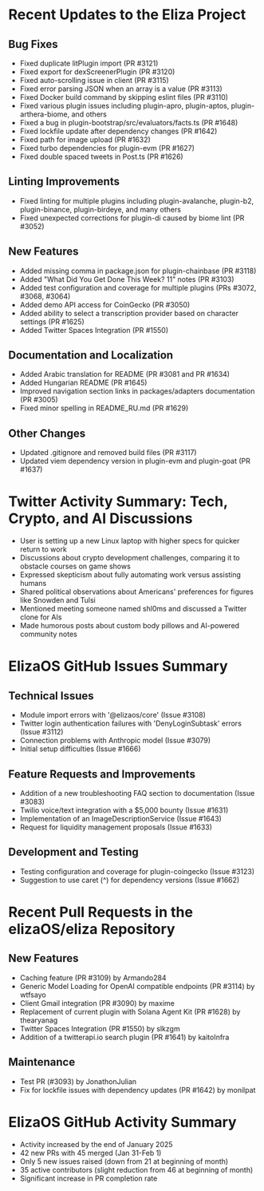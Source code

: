 # Recent Updates to the Eliza Project

## Bug Fixes
- Fixed duplicate litPlugin import (PR #3121)
- Fixed export for dexScreenerPlugin (PR #3120)
- Fixed auto-scrolling issue in client (PR #3115)
- Fixed error parsing JSON when an array is a value (PR #3113)
- Fixed Docker build command by skipping eslint files (PR #3110)
- Fixed various plugin issues including plugin-apro, plugin-aptos, plugin-arthera-biome, and others
- Fixed a bug in plugin-bootstrap/src/evaluators/facts.ts (PR #1648)
- Fixed lockfile update after dependency changes (PR #1642)
- Fixed path for image upload (PR #1632)
- Fixed turbo dependencies for plugin-evm (PR #1627)
- Fixed double spaced tweets in Post.ts (PR #1626)

## Linting Improvements
- Fixed linting for multiple plugins including plugin-avalanche, plugin-b2, plugin-binance, plugin-birdeye, and many others
- Fixed unexpected corrections for plugin-di caused by biome lint (PR #3052)

## New Features
- Added missing comma in package.json for plugin-chainbase (PR #3118)
- Added "What Did You Get Done This Week? 11" notes (PR #3103)
- Added test configuration and coverage for multiple plugins (PRs #3072, #3068, #3064)
- Added demo API access for CoinGecko (PR #3050)
- Added ability to select a transcription provider based on character settings (PR #1625)
- Added Twitter Spaces Integration (PR #1550)

## Documentation and Localization
- Added Arabic translation for README (PR #3081 and PR #1634)
- Added Hungarian README (PR #1645)
- Improved navigation section links in packages/adapters documentation (PR #3005)
- Fixed minor spelling in README_RU.md (PR #1629)

## Other Changes
- Updated .gitignore and removed build files (PR #3117)
- Updated viem dependency version in plugin-evm and plugin-goat (PR #1637)

# Twitter Activity Summary: Tech, Crypto, and AI Discussions

- User is setting up a new Linux laptop with higher specs for quicker return to work
- Discussions about crypto development challenges, comparing it to obstacle courses on game shows
- Expressed skepticism about fully automating work versus assisting humans
- Shared political observations about Americans' preferences for figures like Snowden and Tulsi
- Mentioned meeting someone named shl0ms and discussed a Twitter clone for AIs
- Made humorous posts about custom body pillows and AI-powered community notes

# ElizaOS GitHub Issues Summary

## Technical Issues
- Module import errors with '@elizaos/core' (Issue #3108)
- Twitter login authentication failures with 'DenyLoginSubtask' errors (Issue #3112)
- Connection problems with Anthropic model (Issue #3079)
- Initial setup difficulties (Issue #1666)

## Feature Requests and Improvements
- Addition of a new troubleshooting FAQ section to documentation (Issue #3083)
- Twilio voice/text integration with a $5,000 bounty (Issue #1631)
- Implementation of an ImageDescriptionService (Issue #1643)
- Request for liquidity management proposals (Issue #1633)

## Development and Testing
- Testing configuration and coverage for plugin-coingecko (Issue #3123)
- Suggestion to use caret (^) for dependency versions (Issue #1662)

# Recent Pull Requests in the elizaOS/eliza Repository

## New Features
- Caching feature (PR #3109) by Armando284
- Generic Model Loading for OpenAI compatible endpoints (PR #3114) by wtfsayo
- Client Gmail integration (PR #3090) by maxime
- Replacement of current plugin with Solana Agent Kit (PR #1628) by thearyanag
- Twitter Spaces Integration (PR #1550) by slkzgm
- Addition of a twitterapi.io search plugin (PR #1641) by kaitoInfra

## Maintenance
- Test PR (#3093) by JonathonJulian
- Fix for lockfile issues with dependency updates (PR #1642) by monilpat

# ElizaOS GitHub Activity Summary

- Activity increased by the end of January 2025
- 42 new PRs with 45 merged (Jan 31-Feb 1)
- Only 5 new issues raised (down from 21 at beginning of month)
- 35 active contributors (slight reduction from 46 at beginning of month)
- Significant increase in PR completion rate